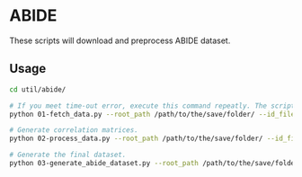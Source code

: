 # ABIDE

These scripts will download and preprocess ABIDE dataset.

## Usage

```bash
cd util/abide/

# If you meet time-out error, execute this command repeatly. The script can continue to download from the last failed file.
python 01-fetch_data.py --root_path /path/to/the/save/folder/ --id_file_path subject_IDs.txt --download True

# Generate correlation matrices.
python 02-process_data.py --root_path /path/to/the/save/folder/ --id_file_path subject_IDs.txt

# Generate the final dataset.
python 03-generate_abide_dataset.py --root_path /path/to/the/save/folder/
```